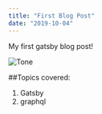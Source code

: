 ```yaml
---
title: "First Blog Post"
date: "2019-10-04"
---
```


My first gatsby blog post!

![Tone]('./ToneBlog1.png')

##Topics covered:

1. Gatsby
2. graphql
